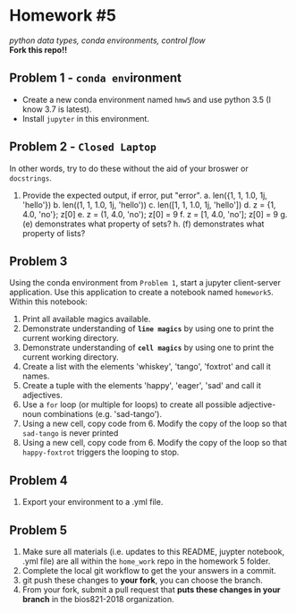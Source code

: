 # Homework \#5
*python data types, conda environments, control flow*  
**Fork this repo!!**

## Problem 1 - `conda env`ironment
- Create a new conda environment named `hmw5` and use python 3.5 (I know 3.7 is latest).
- Install `jupyter` in this environment.


## Problem 2 - `Closed Laptop`
In other words, try to do these without the aid of your broswer or `docstrings`.
1. Provide the expected output, if error, put "error".
    a. len({1, 1, 1.0, 1j, 'hello'})
    b. len((1, 1, 1.0, 1j, 'hello'))
    c. len([1, 1, 1.0, 1j, 'hello'])
    d. z = {1, 4.0, 'no'}; z[0]
    e. z = (1, 4.0, 'no'); z[0] = 9
    f. z = [1, 4.0, 'no']; z[0] = 9
    g. (e) demonstrates what property of sets?
    h. (f) demonstrates what property of lists?
    
## Problem 3
Using the conda environment from `Problem 1`, start a jupyter client-server application. Use
this application to create a notebook named `homework5`. Within this notebook:
1. Print all available magics available.
2. Demonstrate understanding of **`line magics`** by using one to print the current working directory.
3. Demonstrate understanding of **`cell magics`** by using one to print the current working directory.
4. Create a list with the elements 'whiskey', 'tango', 'foxtrot' and call it names.
5. Create a tuple with the elements 'happy', 'eager', 'sad' and call it adjectives.
6. Use a `for` loop (or multiple for loops) to create all possible adjective-noun combinations (e.g. 'sad-tango').
7. Using a new cell, copy code from 6. Modify the copy of the loop so that `sad-tango` is never printed
8. Using a new cell, copy code from 6. Modify the copy of the loop so that `happy-foxtrot` triggers the looping to stop.

## Problem 4
1. Export your environment to a .yml file.

## Problem 5
1. Make sure all materials (i.e. updates to this README, juypter notebook, .yml file) are all
within the `home_work` repo in the homework 5 folder.
2. Complete the local git workflow to get the your answers in a commit.
3. git push these changes to **your fork**, you can choose the branch.
4. From your fork, submit a pull request that **puts these changes in your branch** in the bios821-2018 organization.